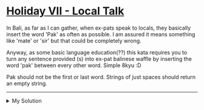 # [Holiday VII - Local Talk](https://www.codewars.com/kata/57e92812750fcc051800004d)

In Bali, as far as I can gather, when ex-pats speak to locals, they basically insert the word 'Pak' as often as possible. I am assured it means something like 'mate' or 'sir' but that could be completely wrong.

Anyway, as some basic language education(??) this kata requires you to turn any sentence provided (s) into ex-pat balinese waffle by inserting the word 'pak' between every other word. Simple 8kyu :D

Pak should not be the first or last word. Strings of just spaces should return an empty string.

---

<details><summary>My Solution</summary>

```js
function pak(s) {
  return s.trim() ? s.trim().split(' ').join(' pak ') : ''
}
```

</details>
